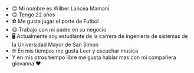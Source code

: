 - 😊 Mi nombre es Wilber Lancea Mamani  
- 🙃 Tengo 22 años     
- ⚽ Me gusta jugar el porte de Futbol
- 😃 Trabajo con mi padre en su negocio 
- 🖥 Actualmente soy estudiante de la carrera de ingenieria de sistemas de la Universidad Mayor de San Simon
- 🤓 En mis tiempos me gusta Leer y escuchar musica
- Y en mis otros tiempo libre me gusta hablar mas con mi compañera giovanna ❤
